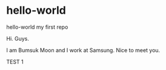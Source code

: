 # hello-world
hello-world my first repo

Hi. Guys.

I am Bumsuk Moon and I work at Samsung.
Nice to meet you.

TEST 1
